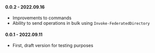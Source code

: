 ﻿#### 0.0.2 - 2022.09.16
- Improvements to commands
- Ability to send operations in bulk using `Invoke-FederatedDirectory`

#### 0.0.1 - 2022.09.11
- First, draft version for testing purposes

